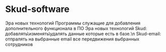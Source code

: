 # Skud-software
Эра новых технологий
Программы служащие для добавления дополнительного функционала в ПО Эра новых технологий
Skud: добавлять\изменять\удалять данные которые есть в базе.\n
Skud-email: отпралять на выбранные email все передвижения выбранных сотрудников
